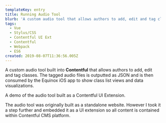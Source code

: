 ```yaml
---
templateKey: entry
title: Running Audio Tool
blurb: 'A custom audio tool that allows authors to add, edit and tag classes.'
tags:
  - Vue
  - Stylus/CSS
  - Contentful UI Ext
  - Contentful
  - Webpack
  - ES6
created: 2019-08-07T11:36:56.005Z
---
```

A custom audio tool built into **Contentful** that allows authors to add, edit and tag classes. The tagged audio files is outputted as JSON and is then consumed by the Equinox iOS app to show class list views and data visualizations.

<span class="entryMedia" thumb="https://res.cloudinary.com/dgjsyaqlh/image/upload/v1566217087/running-audio-tool_hzpkki.png" full="https://res.cloudinary.com/dgjsyaqlh/video/upload/v1565780279/running-audio-tool_bqwmai.mp4" type="video">A demo of the audio tool built as a Contentful UI Extension.</span>

The audio tool was originally built as a standalone website. However I took it a step further and embedded it as a UI extension so all content is contained within Contentful CMS platform.
